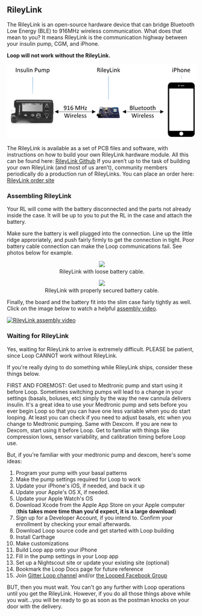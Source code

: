 ## RileyLink

The RileyLink is an open-source hardware device that can bridge Bluetooth Low Energy (BLE) to 916MHz wireless communication. What does that mean to you? It means RileyLink is the communication highway between your insulin pump, CGM, and iPhone.

**Loop will not work without the RileyLink.**

![RileyLink Diagram](img/rl_diag.png)

The RileyLink is available as a set of PCB files and software, with instructions on how to build your own RileyLink hardware module.  All this can be found here: [RileyLink Github](https://github.com/ps2/rileylink)
If you aren’t up to the task of building your own RileyLink (and most of us aren’t), community members periodically do a production run of RileyLinks. You can place an order here: [RileyLink order site](https://getrileylink.org)

### Assembling RileyLink

Your RL will come with the battery disconnected and the parts not already inside the case.  It will be up to you to put the RL in the case and attach the battery.

Make sure the battery is well plugged into the connection.  Line up the little ridge approriately, and push fairly firmly to get the connection in tight.  Poor battery cable connection can make the Loop communications fail.  See photos below for example.

<p><figure align="center">
<img src="../img/rl_loose_battery.jpg" width="400">
<figcaption>RileyLink with loose battery cable.</figcaption>
</figure></p>

<p><figure align="center">
<img src="../img/rl_secure_battery.jpg" width="400">
<figcaption>RileyLink with properly secured battery cable.</figcaption>
</figure></p>

Finally, the board and the battery fit into the slim case fairly tightly as well.  Click on the image below to watch a helpful [assembly video](https://www.youtube.com/watch?v=-GHxxEJMCZc&feature=youtu.be).

<a href="https://www.youtube.com/watch?v=-GHxxEJMCZc&feature=youtu.be" target="_blank"><img src="../img/slimcase.png"  title="RileyLink assembly video" /></a>

### Waiting for RileyLink

Yes, waiting for RileyLink to arrive is extremely difficult.  PLEASE be patient, since Loop CANNOT work without RileyLink.

If you're really dying to do something while RileyLink ships, consider these things below.

FIRST AND FOREMOST:  Get used to Medtronic pump and start using it before Loop.  Sometimes switching pumps will lead to a change in your settings (basals, boluses, etc) simply by the way the new cannula delivers insulin.  It's a great idea to use your Medtronic pump and sets before you ever begin Loop so that you can have one less variable when you do start looping.  At least you can check if you need to adjust basals, etc when you change to Medtronic pumping.  Same with Dexcom.  If you are new to Dexcom, start using it before Loop.  Get to familiar with things like compression lows, sensor variability, and calibration timing before Loop use.

But, if you're familiar with your medtronic pump and dexcom, here's some ideas:

1.  Program your pump with your basal patterns
2.  Make the pump settings required for Loop to work
3.  Update your iPhone's iOS, if needed, and back it up
4.  Update your Apple's OS X, if needed.
5.  Update your Apple Watch's OS
6.  Download Xcode from the Apple App Store on your Apple computer (**this takes more time than you'd expect, it is a large download**)
7.  Sign up for a Developer Account, if you intend to.  Confirm your enrollment by checking your email afterwards.
8.  Download Loop source code and get started with Loop building
9.  Install Carthage
10. Make customizations
11. Build Loop app onto your iPhone
12. Fill in the pump settings in your Loop app
13. Set up a Nightscout site or update your existing site (optional)
14. Bookmark the Loop Docs page for future reference
15. Join [Gitter Loop channel](https://gitter.im/LoopKit/Loop) and/or [the Looped Facebook Group](https://www.facebook.com/groups/TheLoopedGroup/?fref=nf)

BUT, then you must wait.  You can't go any further with Loop operations until you get the RileyLink.  However, if you do all those things above while you wait...you will be ready to go as soon as the postman knocks on your door with the delivery.
